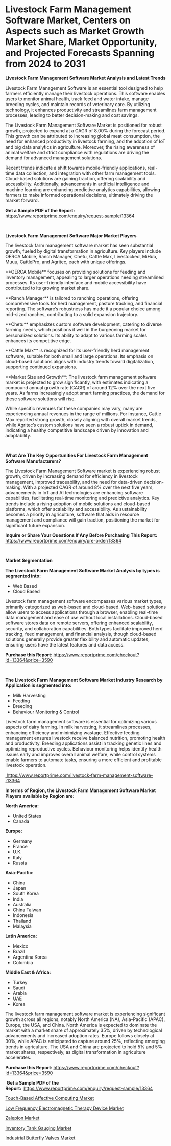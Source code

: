 <p><h1>Livestock Farm Management Software Market, Centers on Aspects such as Market Growth Market Share, Market Opportunity, and Projected Forecasts Spanning from 2024 to 2031</h1></p><p><strong>Livestock Farm Management Software Market Analysis and Latest Trends</strong></p>
<p><p>Livestock Farm Management Software is an essential tool designed to help farmers efficiently manage their livestock operations. This software enables users to monitor animal health, track feed and water intake, manage breeding cycles, and maintain records of veterinary care. By utilizing technology, it enhances productivity and streamlines farm management processes, leading to better decision-making and cost savings.</p><p>The Livestock Farm Management Software Market is positioned for robust growth, projected to expand at a CAGR of 8.00% during the forecast period. This growth can be attributed to increasing global meat consumption, the need for enhanced productivity in livestock farming, and the adoption of IoT and big data analytics in agriculture. Moreover, the rising awareness of animal welfare and strict compliance with regulations are driving the demand for advanced management solutions.</p><p>Recent trends indicate a shift towards mobile-friendly applications, real-time data collection, and integration with other farm management tools. Cloud-based solutions are gaining traction, offering scalability and accessibility. Additionally, advancements in artificial intelligence and machine learning are enhancing predictive analytics capabilities, allowing farmers to make informed operational decisions, ultimately driving the market forward.</p></p>
<p><strong>Get a Sample PDF of the Report:&nbsp;</strong> <a href="https://www.reportprime.com/enquiry/request-sample/13364">https://www.reportprime.com/enquiry/request-sample/13364</a></p>
<p>&nbsp;</p>
<p><strong>Livestock Farm Management Software Major Market Players</strong></p>
<p><p>The livestock farm management software market has seen substantial growth, fueled by digital transformation in agriculture. Key players include OERCA Mobile, Ranch Manager, Chetu, Cattle Max, Livestocked, MiHub, Muuu, CattlePro, and Agritec, each with unique offerings.</p><p>**OERCA Mobile** focuses on providing solutions for feeding and inventory management, appealing to larger operations needing streamlined processes. Its user-friendly interface and mobile accessibility have contributed to its growing market share.</p><p>**Ranch Manager** is tailored to ranching operations, offering comprehensive tools for herd management, pasture tracking, and financial reporting. The software’s robustness has made it a popular choice among mid-sized ranches, contributing to a solid expansion trajectory.</p><p>**Chetu** emphasizes custom software development, catering to diverse farming needs, which positions it well in the burgeoning market for personalized solutions. Its ability to adapt to various farming scales enhances its competitive edge.</p><p>**Cattle Max** is recognized for its user-friendly herd management software, suitable for both small and large operations. Its emphasis on cloud-based solutions aligns with industry trends toward digitalization, supporting continued expansions.</p><p>**Market Size and Growth**: The livestock farm management software market is projected to grow significantly, with estimates indicating a compound annual growth rate (CAGR) of around 12% over the next five years. As farms increasingly adopt smart farming practices, the demand for these software solutions will rise.</p><p>While specific revenues for these companies may vary, many are experiencing annual revenues in the range of millions. For instance, Cattle Max reported strong growth, closely aligning with overall market trends, while Agritec’s custom solutions have seen a robust uptick in demand, indicating a healthy competitive landscape driven by innovation and adaptability.</p></p>
<p>&nbsp;</p>
<p><strong>What Are The Key Opportunities For Livestock Farm Management Software Manufacturers?</strong></p>
<p><p>The Livestock Farm Management Software market is experiencing robust growth, driven by increasing demand for efficiency in livestock management, improved traceability, and the need for data-driven decision-making. With a projected CAGR of around 8% over the next five years, advancements in IoT and AI technologies are enhancing software capabilities, facilitating real-time monitoring and predictive analytics. Key trends include a rising adoption of mobile solutions and cloud-based platforms, which offer scalability and accessibility. As sustainability becomes a priority in agriculture, software that aids in resource management and compliance will gain traction, positioning the market for significant future expansion.</p></p>
<p><strong>Inquire or Share Your Questions If Any Before Purchasing This Report:</strong> <a href="https://www.reportprime.com/enquiry/pre-order/13364">https://www.reportprime.com/enquiry/pre-order/13364</a></p>
<p>&nbsp;</p>
<p><strong>Market Segmentation</strong></p>
<p><strong>The Livestock Farm Management Software Market Analysis by types is segmented into:</strong></p>
<p><ul><li>Web Based</li><li>Cloud Based</li></ul></p>
<p><p>Livestock farm management software encompasses various market types, primarily categorized as web-based and cloud-based. Web-based solutions allow users to access applications through a browser, enabling real-time data management and ease of use without local installations. Cloud-based software stores data on remote servers, offering enhanced scalability, security, and collaboration capabilities. Both types facilitate improved herd tracking, feed management, and financial analysis, though cloud-based solutions generally provide greater flexibility and automatic updates, ensuring users have the latest features and data access.</p></p>
<p><strong>Purchase this Report:&nbsp;</strong><a href="https://www.reportprime.com/checkout?id=13364&price=3590">https://www.reportprime.com/checkout?id=13364&price=3590</a></p>
<p>&nbsp;</p>
<p><strong>The Livestock Farm Management Software Market Industry Research by Application is segmented into:</strong></p>
<p><ul><li>Milk Harvesting</li><li>Feeding</li><li>Breeding</li><li>Behaviour Monitoring & Control</li></ul></p>
<p><p>Livestock farm management software is essential for optimizing various aspects of dairy farming. In milk harvesting, it streamlines processes, enhancing efficiency and minimizing wastage. Effective feeding management ensures livestock receive balanced nutrition, promoting health and productivity. Breeding applications assist in tracking genetic lines and optimizing reproductive cycles. Behaviour monitoring helps identify health issues early and improves overall animal welfare, while control systems enable farmers to automate tasks, ensuring a more efficient and profitable livestock operation.</p></p>
<p><a href="https://www.reportprime.com/livestock-farm-management-software-r13364">&nbsp;https://www.reportprime.com/livestock-farm-management-software-r13364</a></p>
<p><strong>In terms of Region, the Livestock Farm Management Software Market Players available by Region are:</strong></p>
<p>
    <p> <strong> North America: </strong>
        <ul>
            <li>United States</li>
            <li>Canada</li>
        </ul>
        </p> 
    <p> <strong> Europe: </strong>
        <ul>
            <li>Germany</li>
            <li>France</li>
            <li>U.K.</li>
            <li>Italy</li>
            <li>Russia</li>
        </ul>
        </p> 
    <p> <strong> Asia-Pacific: </strong>
        <ul>
            <li>China</li>
            <li>Japan</li>
            <li>South Korea</li>
            <li>India</li>
            <li>Australia</li>
            <li>China Taiwan</li>
            <li>Indonesia</li>
            <li>Thailand</li>
            <li>Malaysia</li>
        </ul>
        </p> 
    <p> <strong> Latin America: </strong>
        <ul>
            <li>Mexico</li>
            <li>Brazil</li>
            <li>Argentina Korea</li>
            <li>Colombia</li>
        </ul>
        </p> 
    <p> <strong> Middle East & Africa: </strong>
        <ul>
            <li>Turkey</li>
            <li>Saudi</li>
            <li>Arabia</li>
            <li>UAE</li>
            <li>Korea</li>
        </ul>
    </p>
    </p>
<p><p>The livestock farm management software market is experiencing significant growth across all regions, notably North America (NA), Asia-Pacific (APAC), Europe, the USA, and China. North America is expected to dominate the market with a market share of approximately 35%, driven by technological advancements and increased adoption rates. Europe follows closely at 30%, while APAC is anticipated to capture around 25%, reflecting emerging trends in agriculture. The USA and China are projected to hold 5% and 5% market shares, respectively, as digital transformation in agriculture accelerates.</p></p>
<p><strong>Purchase this Report: </strong><a href="https://www.reportprime.com/checkout?id=13364&price=3590">https://www.reportprime.com/checkout?id=13364&price=3590</a></p>
<p>&nbsp;<strong>Get a Sample PDF of the Report:&nbsp;&nbsp;</strong><a href="https://www.reportprime.com/enquiry/request-sample/13364">https://www.reportprime.com/enquiry/request-sample/13364</a></p>
<p><strong></strong></p>
<p><p><a href="https://medium.com/@dereodrews76856/the-touch-based-affective-computing-market-industry-provides-a-comprehensive-and-current-analysis-d6e504d2e2fa">Touch-Based Affective Computing Market</a></p><p><a href="https://medium.com/@dereodrews76856/this-report-aims-to-provide-a-comprehensive-presentation-of-the-global-market-for-low-frequency-936067a490be">Low Frequency Electromagnetic Therapy Device Market</a></p><p><a href="https://www.linkedin.com/pulse/insights-zaleplon-industry-market-financial-status-size-revenue-3pzff?trackingId=vrWMqixPS6egwvEkocHCSQ%3D%3D">Zaleplon Market</a></p><p><a href="https://issuu.com/reportprime-2/docs/inventory-tank-gauging-market-size-_1690c20704095b">Inventory Tank Gauging Market</a></p><p><a href="https://issuu.com/reportprime-2/docs/industrial-butterfly-valves-market-_c6d88c09059440">Industrial Butterfly Valves Market</a></p></p>
